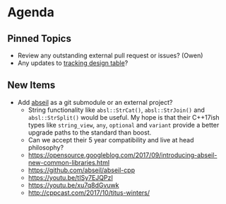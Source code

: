 Agenda
======

Pinned Topics
-------------
* Review any outstanding external pull request or issues? (Owen)
* Any updates to [tracking design table](https://github.com/mantidproject/documents/blob/master/Project-Management/TechnicalSteeringCommittee/reports/TSC-TrackingDesignProposals.md)?

New Items
---------
* Add [abseil](https://abseil.io/) as a git submodule or an external project?
  * String functionality like `absl::StrCat()`, `absl::StrJoin()` and `absl::StrSplit()` would be useful. My hope is that their C++17ish types like `string_view`, `any`, `optional` and `variant` provide a better upgrade paths to the standard than boost.
  * Can we accept their 5 year compatibility and live at head philosophy?
  * https://opensource.googleblog.com/2017/09/introducing-abseil-new-common-libraries.html
  * https://github.com/abseil/abseil-cpp
  * https://youtu.be/tISy7EJQPzI
  * https://youtu.be/xu7q8dGvuwk
  * http://cppcast.com/2017/10/titus-winters/

